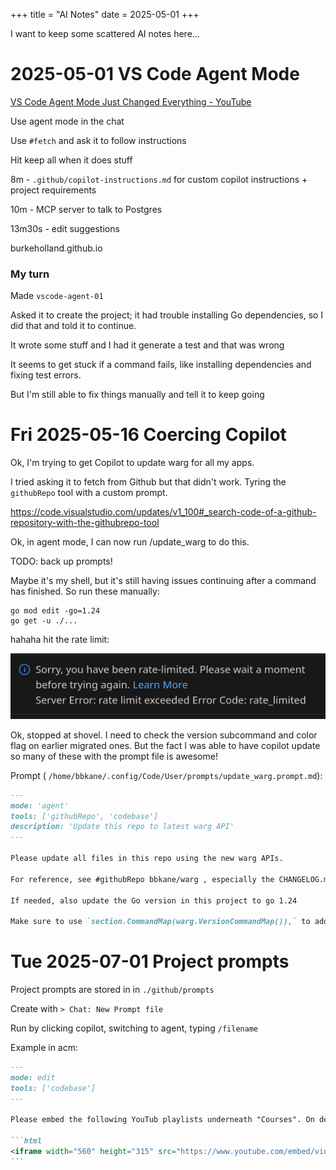 +++
title = "AI Notes"
date = 2025-05-01
+++

I want to keep some scattered AI notes here...

# 2025-05-01 VS Code Agent Mode

[VS Code Agent Mode Just Changed Everything - YouTube](https://www.youtube.com/watch?v=dutyOc_cAEU)

Use agent mode in the chat

Use `#fetch` and ask it to follow instructions

Hit keep all when it does stuff

8m - `.github/copilot-instructions.md` for custom copilot instructions  + project requirements

10m - MCP server to talk to Postgres

13m30s - edit suggestions

burkeholland.github.io

### My turn

Made `vscode-agent-01`

Asked it to create the project; it had trouble installing Go dependencies, so I did that and told it to continue.

It wrote some stuff and I had it generate a test and that was wrong

It seems to get stuck if a command fails, like installing dependencies and fixing test errors.

But I'm still able to fix things manually and tell it to keep going

# Fri 2025-05-16 Coercing Copilot

Ok, I'm trying to get Copilot to update warg for all my apps.

I tried asking it to fetch from Github but that didn't work. Tyring the `githubRepo` tool with a custom prompt.

https://code.visualstudio.com/updates/v1_100#_search-code-of-a-github-repository-with-the-githubrepo-tool

Ok, in agent mode, I can now run /update_warg to do this.

TODO: back up prompts!

Maybe it's my shell, but it's still having issues continuing after a command has finished. So run these manually:
```
go mod edit -go=1.24
go get -u ./...
```

hahaha hit the rate limit:

![copilot-rate-limit.png](copilot-rate-limit.png)

Ok, stopped at shovel. I need to check the version subcommand and color flag on earlier migrated ones. But the fact I was able to have copilot update so many of these with the prompt file is awesome!

Prompt ( `/home/bbkane/.config/Code/User/prompts/update_warg.prompt.md`):

```markdown
---
mode: 'agent'
tools: ['githubRepo', 'codebase']
description: 'Update this repo to latest warg API'
---

Please update all files in this repo using the new warg APIs.

For reference, see #githubRepo bbkane/warg , especially the CHANGELOG.md, README.md files and the files in the examples directory.

If needed, also update the Go version in this project to go 1.24

Make sure to use `section.CommandMap(warg.VersionCommandMap()),` to add a version command and `warg.GlobalFlagMap(warg.ColorFlagMap()),` to add a `--color` flag.
```

# Tue 2025-07-01 Project prompts

Project prompts are stored in in `./github/prompts`

Create with `> Chat: New Prompt file`

Run by clicking copilot, switching to agent, typing `/filename`

Example in acm:

````markdown
---
mode: edit
tools: ['codebase']
---

Please embed the following YouTub playlists underneath "Courses". On desktop they should be on a grid but on mobile they should be in a list. Please respect the existing color scheme and make sure the page is mobile friendly.

```html
<iframe width="560" height="315" src="https://www.youtube.com/embed/videoseries?si=96xU2QjHec8MFk17&amp;controls=0&amp;list=PLT9WHwcLoiUHgzV4_E5RUVHJGtfNSnV6r" title="YouTube video player" frameborder="0" allow="accelerometer; autoplay; clipboard-write; encrypted-media; gyroscope; picture-in-picture; web-share" referrerpolicy="strict-origin-when-cross-origin" allowfullscreen></iframe>
```
````

